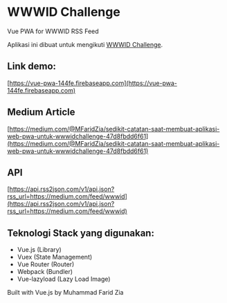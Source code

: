 # WWWID Challenge

Vue PWA for WWWID RSS Feed

Aplikasi ini dibuat untuk mengikuti [WWWID Challenge](https://medium.com/wwwid/tantangan-web-developer-untuk-membuat-aplikasi-web-bisa-digunakan-kurang-dari-5-detik-70bb7431741d).

## Link demo: 
[https://vue-pwa-144fe.firebaseapp.com](https://vue-pwa-144fe.firebaseapp.com)

## Medium Article
[https://medium.com/@MFaridZia/sedikit-catatan-saat-membuat-aplikasi-web-pwa-untuk-wwwidchallenge-47d8fbdd6f61](https://medium.com/@MFaridZia/sedikit-catatan-saat-membuat-aplikasi-web-pwa-untuk-wwwidchallenge-47d8fbdd6f61)

## API
[https://api.rss2json.com/v1/api.json?rss_url=https://medium.com/feed/wwwid](https://api.rss2json.com/v1/api.json?rss_url=https://medium.com/feed/wwwid)

## Teknologi Stack yang digunakan:

- Vue.js (Library)
- Vuex (State Management)
- Vue Router (Router)
- Webpack (Bundler)
- Vue-lazyload (Lazy Load Image)

Built with Vue.js by Muhammad Farid Zia
